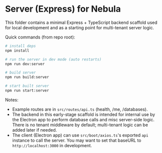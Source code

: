 # Server (Express) for Nebula

This folder contains a minimal Express + TypeScript backend scaffold used for local development and as a starting point for multi-tenant server logic.

Quick commands (from repo root):

```bash
# install deps
npm install

# run the server in dev mode (auto restarts)
npm run dev:server

# build server
npm run build:server

# start built server
npm run start:server
```

Notes:
- Example routes are in `src/routes/api.ts` (health, /me, /databases).
- The backend in this early-stage scaffold is intended for internal use by the Electron app to perform database calls and misc server-side logic. There is no tenant middleware by default; multi-tenant logic can be added later if needed.
- The client (Electron app) can use `src/boot/axios.ts`'s exported `api` instance to call the server. You may want to set that baseURL to `http://localhost:3000` in development.
